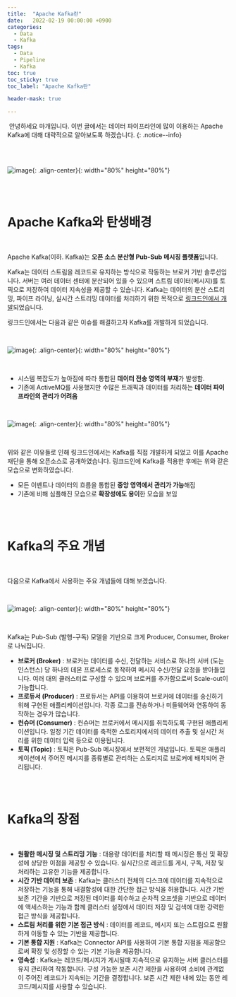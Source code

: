```yaml
---
title:  "Apache Kafka란"
date:   2022-02-19 00:00:00 +0900
categories:
  - Data
  - Kafka
tags:
  - Data
  - Pipeline
  - Kafka
toc: true
toc_sticky: true
toc_label: "Apache Kafka란"

header-mask: true

---
```




&nbsp;안녕하세요 마개입니다. 이번 글에서는 데이터 파이프라인에 많이 이용하는 Apache Kafka에 대해 대략적으로 알아보도록 하겠습니다.
{: .notice--info}

<br><br>

![image](https://user-images.githubusercontent.com/78892113/162959332-515c95d4-d3a6-476c-9d28-9a3d79f646eb.png){: .align-center}{: width="80%" height="80%"} 

<br><br>

# Apache Kafka와 탄생배경

<br>

Apache Kafka(이하. Kafka)는 **오픈 소스 분산형 Pub-Sub 메시징 플랫폼**입니다. 

Kafka는 데이터 스트림을 레코드로 유지하는 방식으로 작동하는 브로커 기반 솔루션입니다. 서버는 여러 데이터 센터에 분산되어 있을 수 있으며 스트림 데이터(메시지)를 토픽으로 저장하여 데이터 지속성을 제공할 수 있습니다. Kafka는 데이터의 분산 스트리밍, 파이프 라이닝, 실시간 스트리밍 데이터를 처리하기 위한 목적으로 <u>링크드인에서 개발</u>되었습니다.  

링크드인에서는 다음과 같은 이슈를 해결하고자 Kafka를 개발하게 되었습니다.

<br>

![image](https://user-images.githubusercontent.com/78892113/162960978-6c4afad4-d098-4620-a522-d29ec653f4db.png){: .align-center}{: width="80%" height="80%"} 

<br>

* 시스템 복잡도가 높아짐에 따라 통합된 **데이터 전송 영역의 부재**가 발생함.
* 기존에 ActiveMQ를 사용했지만 수많은 트래픽과 데이터를 처리하는 **데이터 파이프라인의 관리가 어려움**

<br>

![image](https://user-images.githubusercontent.com/78892113/162961650-a33843bc-b713-4f32-8da2-dfdb6a11f793.png){: .align-center}{: width="80%" height="80%"} 

<br>

위와 같은 이유들로 인해 링크드인에서는 Kafka를 직접 개발하게 되었고 이를 Apache 재단을 통해 오픈소스로 공개하였습니다. 링크드인에 Kafka를 적용한 후에는 위와 같은 모습으로 변화하였습니다.

* 모든 이벤트나 데이터의 흐름을 통합된 **중앙 영역에서 관리가 가능**해짐
* 기존에 비해 심플해진 모습으로 **확장성에도 용이**한 모습을 보임

<br><br>

# Kafka의 주요 개념

<br>

다음으로 Kafka에서 사용하는 주요 개념들에 대해 보겠습니다.

<br>

![image](https://user-images.githubusercontent.com/78892113/162962476-43284198-aff5-4d35-9c24-6dc5711715e7.png){: .align-center}{: width="80%" height="80%"} 

<br>

Kafka는 Pub-Sub (발행-구독) 모델을 기반으로 크게 Producer, Consumer, Broker로 나눠집니다.

* **브로커 (Broker)** : 브로커는 데이터를 수신, 전달하는 서비스로 하나의 서버 (도는 인스턴스) 당 하나의 데몬 프로세스로 동작하여 메시지 수신/전달 요청을 받아들입니다. 여러 대의 클러스터로 구성할 수 있으며 브로커를 추가함으로써 Scale-out이 가능합니다.
* **프로듀서 (Producer)** : 프로듀서는 API를 이용하여 브로커에 데이터를 송신하기 위해 구현된 애플리케이션입니다. 각종 로그를 전송하거나 미들웨어와 연동하여 동작하는 경우가 많습니다.
* **컨슈머 (Consumer)**​ : 컨슈머는 브로커에서 메시지를 취득하도록 구현된 애플리케이션입니다. 일정 기간 데이터를 축적한 스토리지에서의 데이터 추출 및 실시간 처리를 위한 데이터 입력 등으로 이용됩니다.
​
* **토픽 (Topic)** : 토픽은 Pub-Sub 메시징에서 보편적인 개념입니다. 토픽은 애플리케이션에서 주어진 메시지를 종류별로 관리하는 스토리지로 브로커에 배치되어 관리됩니다.

<br><br>

# Kafka의 장점

<br>

* **원활한 메시징 및 스트리밍 기능** : 대용량 데이터를 처리할 때 메시징은 통신 및 확장성에 상당한 이점을 제공할 수 있습니다. 실시간으로 레코드를 게시, 구독, 저장 및 처리하는 고유한 기능을 제공합니다.
* **시간 기반 데이터 보존** : Kafka는 클러스터 전체의 디스크에 데이터를 지속적으로 저장하는 기능을 통해 내결함성에 대한 간단한 접근 방식을 허용합니다. 시간 기반 보존 기간을 기반으로 저장된 데이터를 회수하고 순차적  오프셋을 기반으로 데이터에 액세스하는 기능과 함께 클러스터 설정에서 데이터 저장 및 검색에 대한 강력한 접근 방식을 제공합니다.
​
* **스트림 처리를 위한 기본 접근 방식** : 데이터를 레코드, 메시지 또는 스트림으로 원활하게 이동할 수 있는 기반을 제공합니다.
​
* **기본 통합 지원** : Kafka는 Connector API를 사용하여 기본 통합 지점을 제공함으로써 확장 및 성장할 수 있는 기본 기능을 제공합니다.
​
* **영속성** : Kafka는 레코드/메시지가 게시될때 지속적으로 유지하는 서버 클러스터를 유지 관리하여 작동합니다. 구성 가능한 보존 시간 제한을 사용하여 소비에 관계없이 주어진 레코드가 지속되는 기간을 결정합니다. 보존 시간 제한 내에 있는 동안 레코드/메시지를 사용할 수 있습니다. 
​